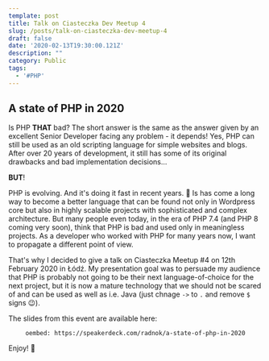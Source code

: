 ```yaml
---
template: post
title: Talk on Ciasteczka Dev Meetup 4
slug: /posts/talk-on-ciasteczka-dev-meetup-4
draft: false
date: '2020-02-13T19:30:00.121Z'
description: ""
category: Public
tags:
  - '#PHP'
---
```


## A state of PHP in 2020

Is PHP **THAT** bad? The short answer is the same as the answer given by an excellent Senior Developer facing any problem - it depends! Yes, PHP can still be used as an old scripting language for simple websites and blogs. After over 20 years of development, it still has some of its original drawbacks and bad implementation decisions...

**BUT**! 

PHP is evolving. And it's doing it fast in recent years. 🚀 Is has come a long way to become a better language that can be found not only in Wordpress core but also in highly scalable projects with sophisticated and complex architecture. But many people even today, in the era of PHP 7.4 (and PHP 8 coming very soon), think that PHP is bad and used only in meaningless projects. As a developer who worked with PHP for many years now, I want to propagate a different point of view. 

That's why I decided to give a talk on Ciasteczka Meetup #4 on 12th February 2020 in Łódź. My presentation goal was to persuade my audience that PHP is probably not going to be their next language-of-choice for the next project, but it is now a mature technology that we should not be scared of and can be used as well as i.e. Java (just chnage `->` to `.` and remove `$` signs 😉). 

The slides from this event are available here: 

<div style="text-align: center;">

`oembed: https://speakerdeck.com/radnok/a-state-of-php-in-2020`

</div>

Enjoy! 🤟
